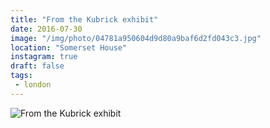```yaml
---
title: "From the Kubrick exhibit"
date: 2016-07-30
image: "/img/photo/04781a950604d9d80a9baf6d2fd043c3.jpg"
location: "Somerset House"
instagram: true
draft: false
tags:
 - london
---
```


![From the Kubrick exhibit](/img/photo/04781a950604d9d80a9baf6d2fd043c3.jpg)
